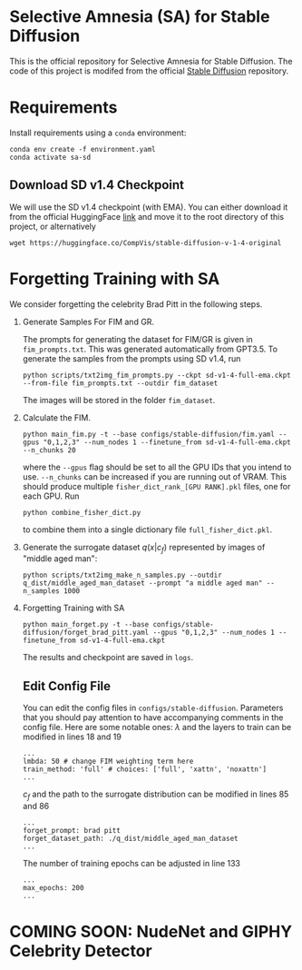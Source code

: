 # Selective Amnesia (SA) for Stable Diffusion
This is the official repository for Selective Amnesia for Stable Diffusion. The code of this project
is modifed from the official [Stable Diffusion](https://github.com/CompVis/stable-diffusion) repository.

# Requirements 
Install requirements using a `conda` environment:
```
conda env create -f environment.yaml
conda activate sa-sd
```

## Download SD v1.4 Checkpoint
We will use the SD v1.4 checkpoint (with EMA). You can either download it from the official HuggingFace [link](https://huggingface.co/CompVis/stable-diffusion-v-1-4-original) and move it to the root directory of this project, or alternatively
```
wget https://huggingface.co/CompVis/stable-diffusion-v-1-4-original
```

# Forgetting Training with SA
We consider forgetting the celebrity Brad Pitt in the following steps.

1. Generate Samples For FIM and GR.

    The prompts for generating the dataset for FIM/GR is given in `fim_prompts.txt`. This was generated automatically from GPT3.5. To generate the samples from the prompts using SD v1.4, run
    ```
    python scripts/txt2img_fim_prompts.py --ckpt sd-v1-4-full-ema.ckpt --from-file fim_prompts.txt --outdir fim_dataset
    ```
    The images will be stored in the folder `fim_dataset`.

2. Calculate the FIM.
    ```
    python main_fim.py -t --base configs/stable-diffusion/fim.yaml --gpus "0,1,2,3" --num_nodes 1 --finetune_from sd-v1-4-full-ema.ckpt --n_chunks 20
    ```
    where the `--gpus` flag should be set to all the GPU IDs that you intend to use. `--n_chunks` can be increased if you are running out of VRAM. This should produce multiple `fisher_dict_rank_[GPU RANK].pkl` files, one for each GPU. Run
    ```
    python combine_fisher_dict.py
    ```
    to combine them into a single dictionary file `full_fisher_dict.pkl`.

3. Generate the surrogate dataset $q(x|c_f)$ represented by images of "middle aged man":
    ```
    python scripts/txt2img_make_n_samples.py --outdir q_dist/middle_aged_man_dataset --prompt "a middle aged man" --n_samples 1000
    ```

4. Forgetting Training with SA
    ```
    python main_forget.py -t --base configs/stable-diffusion/forget_brad_pitt.yaml --gpus "0,1,2,3" --num_nodes 1 --finetune_from sd-v1-4-full-ema.ckpt
    ```
    The results and checkpoint are saved in `logs`.

    ## Edit Config File
    You can edit the config files in `configs/stable-diffusion`. Parameters that you should pay attention to have accompanying comments in the config file. Here are some notable ones:
    $\lambda$ and the layers to train can be modified in lines 18 and 19
    ```
    ...
    lmbda: 50 # change FIM weighting term here
    train_method: 'full' # choices: ['full', 'xattn', 'noxattn']
    ...
    ```
    $c_f$ and the path to the surrogate distribution can be modified in lines 85 and 86
    ```
    ...
    forget_prompt: brad pitt
    forget_dataset_path: ./q_dist/middle_aged_man_dataset
    ...
    ```
    The number of training epochs can be adjusted in line 133
    ```
    ...
    max_epochs: 200
    ...
    ```

# COMING SOON: NudeNet and GIPHY Celebrity Detector